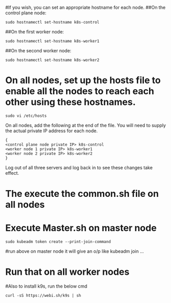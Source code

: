 #If you wish, you can set an appropriate hostname for each node.
##On the control plane node:
```
sudo hostnamectl set-hostname k8s-control
```
##On the first worker node:
```
sudo hostnamectl set-hostname k8s-worker1
```
##On the second worker node:
```
sudo hostnamectl set-hostname k8s-worker2
```
# On all nodes, set up the hosts file to enable all the nodes to reach each other using these hostnames.
```
sudo vi /etc/hosts
```

On all nodes, add the following at the end of the file. You will need to supply the actual private IP address for each node.
```
{
<control plane node private IP> k8s-control
<worker node 1 private IP> k8s-worker1
<worker node 2 private IP> k8s-worker2
}
```
Log out of all three servers and log back in to see these changes take effect.
  
# The execute the common.sh file on all nodes
# Execute Master.sh on master node
```
sudo kubeadm token create --print-join-command
```
#run above on master node 
it will give an o/p like kubeadm join ...

# Run that on all worker nodes

#Also to install k9s, run the below cmd

```
curl -sS https://webi.sh/k9s | sh
```



